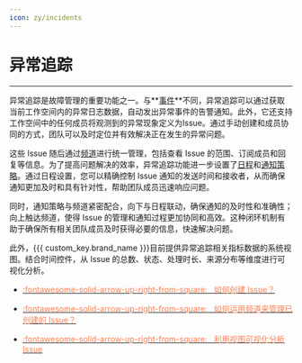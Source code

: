 ```yaml
---
icon: zy/incidents
---
```

# 异常追踪
---


异常追踪是故障管理的重要功能之一。与**[事件](../events/index.md)**不同，异常追踪可以通过获取当前工作空间内的异常日志数据，自动发出异常事件的告警通知。此外，它还支持工作空间中的任何成员将观测到的异常现象定义为Issue。通过手动创建和成员协同的方式，团队可以及时定位并有效解决正在发生的异常问题。

这些 Issue 随后通过[频道](./channel.md)进行统一管理，包括查看 Issue 的范围、订阅成员和回复等信息。为了提高问题解决的效率，异常追踪功能进一步设置了[日程](./calendar.md)和[通知策略](./config-manag.md#notify-strategy)。通过日程设置，您可以精确控制 Issue 通知的发送时间和接收者，从而确保通知更加及时和具有针对性，帮助团队成员迅速响应问题。

同时，通知策略与频道紧密配合，向下与日程联动，确保通知的及时性和准确性；向上触达频道，使得 Issue 的管理和通知过程更加协同和高效。这种闭环机制有助于确保所有相关团队成员及时获得必要的信息，快速解决问题。

此外，{{{ custom_key.brand_name }}}目前提供异常追踪相关指标数据的系统视图。结合时间控件，从 Issue 的总数、状态、处理时长、来源分布等维度进行可视化分析。


<div class="grid cards" markdown>

- [<font color="coral"> :fontawesome-solid-arrow-up-right-from-square: &nbsp; 如何创建 Issue？</font>](../exception/issue.md)


</div>


<div class="grid cards" markdown>

- [<font color="coral"> :fontawesome-solid-arrow-up-right-from-square: &nbsp; 如何运用频道来管理已创建的 Issue？</font>](../exception/channel.md)


</div>


<div class="grid cards" markdown>

- [<font color="coral"> :fontawesome-solid-arrow-up-right-from-square: &nbsp; 利用视图可视化分析 Issue</font>](../exception/issue-view.md)


</div>


